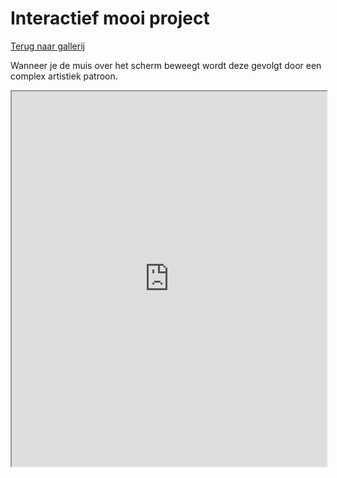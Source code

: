 # Interactief mooi project

[Terug naar gallerij](https://arneduyver.github.io/creative-coding/gallery)

Wanneer je de muis over het scherm beweegt wordt deze gevolgt door een complex artistiek patroon.

<iframe width="100%" height=600 src="https://editor.p5js.org/ruben2561/full/3OcdhDM_r"></iframe>